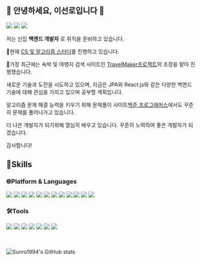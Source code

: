 ## 👋 안녕하세요, 이선로입니다 👋

<a href="[sunro1994.tistory.com](https://sunro1994.tistory.com/)" target="_blank"><img src="https://img.shields.io/badge/BLOG-03C75A?style=for-the-badge&logo=naver&logoColor=white"/></a>
<a href="https://bitter-gambler-dbe.notion.site/db375818e67f459b93fd08e75937101c?v=9830e0e91782464c94499c40a4aea02d&pvs=4" target="_blank"><img src="https://img.shields.io/badge/NOTION-000000?style=for-the-badge&logo=notion&logoColor=white"/></a>
<a href="https://mail.google.com/" target="_blank"><img src="https://img.shields.io/badge/gwangjulsr@gmail.com-EA4335?style=for-the-badge&logo=gmail&logoColor=white"/></a>


저는 신입 **백엔드 개발자** 로 취직을 준비하고 있습니다.

🌱현재 [CS 및 알고리즘 스터디](https://bitter-gambler-dbe.notion.site/bc1bc8dadcf44ab3b98665457a2d2d88?v=c6c5155fb2c0473ba91a556c71ddee3e&pvs=4)를 진행하고 있습니다.


🔭가장 최근에는 숙박 및 여행지 검색 사이트인 [TravelMaker프로젝트](https://github.com/Sunro1994/TotalRepository/tree/main/Project/TravelMaker)의 조장을 맡아 진행했습니다.

새로운 기술과 도전을 시도하고 있으며, 지금은 JPA와 React.js와 같은 다양한 백엔드 기술에 대해 관심을 가지고 있으며 공부할 계획입니다.


알고리즘 문제 해결 능력을 키우기 위해 문제풀이 사이트[백준](https://github.com/Sunro1994/TotalRepository/tree/main/Beakjoon),[프로그래머스](https://github.com/Sunro1994/TotalRepository/tree/main/Programmers)에서도 꾸준히 문제를 풀어나가고 있습니다.

더 나은 개발자가 되기위해 열심히 배우고 있습니다.
꾸준히 노력하여 좋은 개발자가 되겠습니다.

감사합니다!

## 💪Skills
### 🌐Platform & Languages

<div style="display: inline-block">

<img src="https://img.shields.io/badge/Java-FF0000?style=for-the-badge&logo=OpenJDK&logoColor=black"/>

<img src="https://img.shields.io/badge/oracle-F80000?style=for-the-badge&logo=oracle&logoColor=white"/>

<img src="https://img.shields.io/badge/mysql-4479A1?style=for-the-badge&logo=mysql&logoColor=white"/>

<img src="https://img.shields.io/badge/HTML5-E34F26?style=for-the-badge&logo=HTML5&logoColor=white"/>

<img src="https://img.shields.io/badge/css3-1572B6?style=for-the-badge&logo=css3&logoColor=biolet"/>

<img src="https://img.shields.io/badge/JavaScript-F7DF1E?style=for-the-badge&logo=Javascript&logoColor=white"/>

<img src="https://img.shields.io/badge/bootstrap-7952B3?style=for-the-badge&logo=bootstrap&logoColor=white"/>

<img src="https://img.shields.io/badge/jsp-DF7401?style=for-the-badge&logo=openjdk&logoColor=white"/>

<img src="https://img.shields.io/badge/spring-6DB33F?style=for-the-badge&logo=spring&logoColor=white"/>

<img src="https://img.shields.io/badge/springboot-6DB33F?style=for-the-badge&logo=springboot&logoColor=white"/>

<img src="https://img.shields.io/badge/amazon aws-232F3E?style=for-the-badge&logo=amazonaws&logoColor=white"/>

<img src="https://img.shields.io/badge/linux-FCC624?style=for-the-badge&logo=linux&logoColor=white"/>


</div>

### 🛠️Tools

<div style="display: inline-block">

<img src="https://img.shields.io/badge/git-F05032?style=for-the-badge&logo=git&logoColor=white"/>

<img src="https://img.shields.io/badge/github-181717?style=for-the-badge&logo=github&logoColor=white"/>

<img src="https://img.shields.io/badge/eclipse-2C2255?style=for-the-badge&logo=eclipseide&logoColor=white"/>

<img src="https://img.shields.io/badge/Visual Studio Code-007ACC?style=for-the-badge&logo=visualstudiocode&logoColor=white"/>

<img src="https://img.shields.io/badge/IntelliJ IDEA-000000?style=for-the-badge&logo=intellijidea&logoColor=white"/>

<img src="https://img.shields.io/badge/Apache NetBeans IDE-1B6AC6?style=for-the-badge&logo=apacheNetBeansIDE&logoColor=white"/>

<img src="https://img.shields.io/badge/Android Studio-3DDC84?style=for-the-badge&logo=androidstudio&logoColor=white"/>

</div>

<br/>
<br/>
<br/>

![Sunro1994's GitHub stats](https://github-readme-stats.vercel.app/api?username=sunro1994&show_icons=true&theme=radical)
